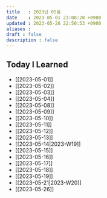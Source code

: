 ```yaml
---
title   : 2023년 05월 
date    : 2023-05-01 23:08:20 +0900
updated : 2023-05-26 22:50:53 +0900
aliases : 
draft : false
description : false
---
```


## Today I Learned

- [[2023-05-01]]
- [[2023-05-02]]
- [[2023-05-03]]
- [[2023-05-04]]
- [[2023-05-08]]
- [[2023-05-09]]
- [[2023-05-10]]
- [[2023-05-11]]
- [[2023-05-12]]
- [[2023-05-13]]
- [[2023-05-14|2023-W19]]
- [[2023-05-15]]
- [[2023-05-16]]
- [[2023-05-17]]
- [[2023-05-18]]
- [[2023-05-19]]
- [[2023-05-21|2023-W20]]
- [[2023-05-26]]
